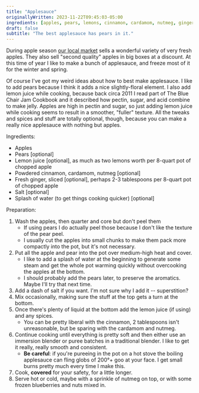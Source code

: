 ```yaml
---
title: "Applesauce"
originallyWritten: 2023-11-22T09:45:03-05:00
ingredients: [apples, pears, lemons, cinnamon, cardamom, nutmeg, ginger]
draft: false
subtitle: "The best applesauce has pears in it."
---
```


During apple season [our local market](https://phillipsfarms.com/) sells a wonderful variety of very fresh apples. They also sell "second quality" apples in big boxes at a discount. At this time of year I like to make a bunch of applesauce, and freeze most of it for the winter and spring.

Of course I've got my weird ideas about how to best make applesauce. I like to add pears because I think it adds a nice slightly-floral element. I also add lemon juice while cooking, because back circa 2011 I read part of The Blue Chair Jam Cookbook and it described how pectin, sugar, and acid combine to make jelly. Apples are high in pectin and sugar, so just adding lemon juice while cooking seems to result in a smoother, "fuller" texture. All the tweaks and spices and stuff are totally optional, though, because you can make a really nice applesauce with nothing but apples.

Ingredients:
* Apples
* Pears [optional]
* Lemon juice [optional], as much as two lemons worth per 8-quart pot of chopped apple
* Powdered cinnamon, cardamom, nutmeg [optional]
* Fresh ginger, sliced [optional], perhaps 2-3 tablespoons per 8-quart pot of chopped apple
* Salt [optional]
* Splash of water (to get things cooking quicker) [optional]

Preparation:
1. Wash the apples, then quarter and core but don't peel them
   * If using pears I do actually peel those because I don't like the texture of the pear peel.
   * I usually cut the apples into small chunks to make them pack more compactly into the pot, but it's not necessary.
2. Put all the apple and pear into the pot over medium-high heat and cover.
   * I like to add a splash of water at the beginning to generate some steam and get the whole pot warming quickly without overcooking the apples at the bottom.
   * I should probably add the pears later, to preserve the aromatics. Maybe I'll try that next time.
3. Add a dash of salt if you want. I'm not sure why I add it -- superstition?
4. Mix occasionally, making sure the stuff at the top gets a turn at the bottom.
5. Once there's plenty of liquid at the bottom add the lemon juice (if using) and any spices.
   * You can be pretty liberal with the cinnamon, 2 tablespoons isn't unreasonable, but be sparing with the cardamom and nutmeg.
6. Continue cooking until everything is pretty soft and then either use an immersion blender or puree batches in a traditional blender. I like to get it really, really smooth and consistent.
   * **Be careful**: if you're pureeing in the pot on a hot stove the boiling applesauce can fling globs of 200°+ goo at your face. I get small burns pretty much every time I make this.
7. Cook, **covered** for your safety, for a little longer.
8. Serve hot or cold, maybe with a sprinkle of nutmeg on top, or with some frozen blueberries and nuts mixed in.
